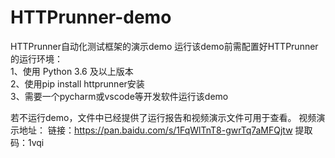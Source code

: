 # HTTPrunner-demo
HTTPrunner自动化测试框架的演示demo 运行该demo前需配置好HTTPrunner的运行环境：    
 1、使用 Python 3.6 及以上版本    
 2、使用pip install httprunner安装     
 3、需要一个pycharm或vscode等开发软件运行该demo  

若不运行demo，文件中已经提供了运行报告和视频演示文件可用于查看。
视频演示地址：
链接：https://pan.baidu.com/s/1FqWlTnT8-gwrTq7aMFQjtw   提取码：1vqi
